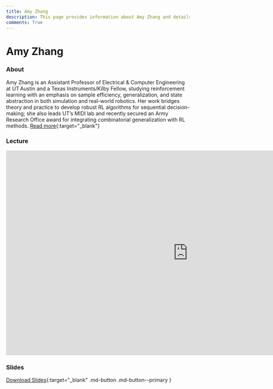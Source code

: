 ```yaml
---
title: Amy Zhang
description: This page provides information about Amy Zhang and details about her talk, including its recording and slides.
comments: True
---
```


# Amy Zhang

### About

Amy Zhang is an Assistant Professor of Electrical & Computer Engineering at UT Austin and a Texas Instruments/Kilby Fellow, studying reinforcement learning with an emphasis on sample efficiency, generalization, and state abstraction in both simulation and real-world robotics. Her work bridges theory and practice to develop robust RL algorithms for sequential decision-making; she also leads UT’s MIDI lab and recently secured an Army Research Office award for integrating combinatorial generalization with RL methods. [Read more](https://amyzhang.github.io){:target="_blank"}

### Lecture

<iframe width="996" height="560" src="https://www.youtube.com/embed/nyXXX3fIzMw" title="YouTube video player" frameborder="0" allow="accelerometer; autoplay; clipboard-write; encrypted-media; gyroscope; picture-in-picture; web-share" referrerpolicy="strict-origin-when-cross-origin" allowfullscreen></iframe>

### Slides

<object class="pdf" 
        data="/assets/guests/amy_zhang.pdf"
        width="996"
        height="560">
</object>

[Download Slides](/assets/guests/amy_zhang.pdf){:target="_blank" .md-button .md-button--primary }
